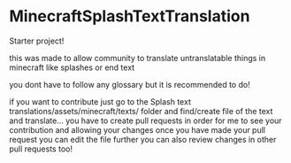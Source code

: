 # MinecraftSplashTextTranslation
Starter project!

this was made to allow community to translate untranslatable things in minecraft like splashes or end text

you dont have to follow any glossary but it is recommended to do!

if you want to contribute just go to the Splash text translations/assets/minecraft/texts/    folder and find/create file of the text and translate...
you have to create pull requests in order for me to see your contribution and allowing your changes
once you have made your pull request you can edit the file further
you can also review changes in other pull requests too!
